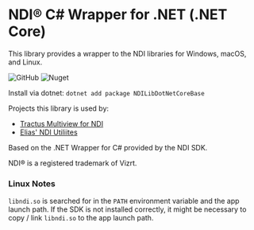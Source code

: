 # NDI® C# Wrapper for .NET (.NET Core)

This library provides a wrapper to the NDI libraries for Windows, macOS, and Linux.

![GitHub](https://img.shields.io/github/license/eliaspuurunen/NdiLibDotNetCoreBase) ![Nuget](https://img.shields.io/nuget/v/NDILibDotNetCoreBase)

Install via dotnet:
`dotnet add package NDILibDotNetCoreBase`

Projects this library is used by:
- [Tractus Multiview for NDI](https://multiviewforndi.com/)
- [Elias' NDI Utiliites](https://agfinn.gumroad.com/)

Based on the .NET Wrapper for C# provided by the NDI SDK.

NDI® is a registered trademark of Vizrt.

### Linux Notes

`libndi.so` is searched for in the `PATH` environment variable and the app launch path.
If the SDK is not installed correctly, it might be necessary to copy / link `libndi.so` to the app launch path.

